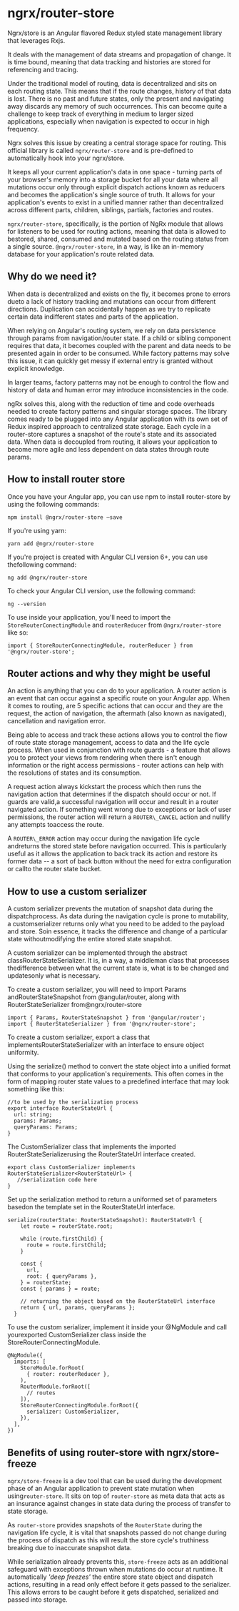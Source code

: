  ngrx/router-store 
==================

Ngrx/store is an Angular flavored Redux styled state management library
that leverages Rxjs.

It deals with the management of data streams and propagation of change.
It is time bound, meaning that data tracking and histories are stored
for referencing and tracing.

Under the traditional model of routing, data is decentralized and sits
on each routing state. This means that if the route changes, history of
that data is lost. There is no past and future states, only the present
and navigating away discards any memory of such occurrences. This can
become quite a challenge to keep track of everything in medium to larger
sized applications, especially when navigation is expected to occur in
high frequency.

Ngrx solves this issue by creating a central storage space for routing.
This official library is called `ngrx/router-store` and is pre-defined
to automatically hook into your ngrx/store.

It keeps all your current application's data in one space - turning
parts of your browser's memory into a storage bucket for all your data
where all mutations occur only through explicit dispatch actions known
as reducers and becomes the application's single source of truth. It
allows for your application's events to exist in a unified manner rather
than decentralized across different parts, children, siblings, partials,
factories and routes.

`ngrx/router-store`, specifically, is the portion of NgRx module that
allows for listeners to be used for routing actions, meaning that data
is allowed to bestored, shared, consumed and mutated based on the
routing status from a single source. `@ngrx/router-store`, in a way, is
like an in-memory database for your application's route related data.

Why do we need it?
------------------

When data is decentralized and exists on the fly, it becomes prone to
errors dueto a lack of history tracking and mutations can occur from
different directions. Duplication can accidentally happen as we try to
replicate certain data indifferent states and parts of the application.

When relying on Angular's routing system, we rely on data persistence
through params from navigation/router state. If a child or sibling
component requires that data, it becomes coupled with the parent and
data needs to be presented again in order to be consumed. While factory
patterns may solve this issue, it can quickly get messy if external
entry is granted without explicit knowledge.

In larger teams, factory patterns may not be enough to control the flow
and history of data and human error may introduce inconsistencies in the
code.

ngRx solves this, along with the reduction of time and code overheads
needed to create factory patterns and singular storage spaces. The
library comes ready to be plugged into any Angular application with its
own set of Redux inspired approach to centralized state storage. Each
cycle in a router-store captures a snapshot of the route's state and its
associated data. When data is decoupled from routing, it allows your
application to become more agile and less dependent on data states
through route params.

How to install router store
---------------------------

Once you have your Angular app, you can use npm to install router-store
by using the following commands:

    npm install @ngrx/router-store –save

If you're using yarn:

    yarn add @ngrx/router-store

If you're project is created with Angular CLI version 6+, you can use
thefollowing command:

    ng add @ngrx/router-store

To check your Angular CLI version, use the following command:

    ng --version

To use inside your application, you'll need to import the
`StoreRouterConectingModule` and `routerReducer` from
`@ngrx/router-store` like so:

    import { StoreRouterConnectingModule, routerReducer } from '@ngrx/router-store';

Router actions and why they might be useful
-------------------------------------------

An action is anything that you can do to your application. A router
action is an event that can occur against a specific route on your
Angular app. When it comes to routing, are 5 specific actions that can
occur and they are the request, the action of navigation, the aftermath
(also known as navigated), cancellation and navigation error.

Being able to access and track these actions allows you to control the
flow of route state storage management, access to data and the life
cycle process. When used in conjunction with route guards - a feature
that allows you to protect your views from rendering when there isn't
enough information or the right access permissions - router actions can
help with the resolutions of states and its consumption.

A request action always kickstart the process which then runs the
navigation action that determines if the dispatch should occur or not.
If guards are valid,a successful navigation will occur and result in a
router navigated action. If something went wrong due to exceptions or
lack of user permissions, the router action will return a
`ROUTER\_CANCEL` action and nullify any attempts toaccess the route.

A `ROUTER\_ERROR` action may occur during the navigation life cycle
andreturns the stored state before navigation occurred. This is
particularly useful as it allows the application to back track its
action and restore its former data -- a sort of back button without the
need for extra configuration or callto the router state bucket.

How to use a custom serializer
------------------------------

A custom serializer prevents the mutation of snapshot data during the
dispatchprocess. As data during the navigation cycle is prone to
mutability, a customserializer returns only what you need to be added to
the payload and store. Soin essence, it tracks the difference and change
of a particular state withoutmodifying the entire stored state snapshot.

A custom serializer can be implemented through the abstract
classRouterStateSerializer. It is, in a way, a middleman class that
processes thedifference between what the current state is, what is to be
changed and updatesonly what is necessary.

To create a custom serializer, you will need to import Params
andRouterStateSnapshot from \@angular/router, along with
RouterStateSerializer from\@ngrx/router-store

    import { Params, RouterStateSnapshot } from '@angular/router';
    import { RouterStateSerializer } from '@ngrx/router-store';

To create a custom serializer, export a class that
implementsRouterStateSerializer with an interface to ensure object
uniformity.

Using the serialize() method to convert the state object into a unified
format that conforms to your application's requirements. This often
comes in the form of mapping router state values to a predefined
interface that may look something like this:

    //to be used by the serialization process
    export interface RouterStateUrl {
      url: string;
      params: Params;
      queryParams: Params;
    }

The CustomSerializer class that implements the imported
RouterStateSerializerusing the RouterStateUrl interface created.

    export class CustomSerializer implements RouterStateSerializer<RouterStateUrl> {
       //serialization code here
    }

Set up the serialization method to return a uniformed set of parameters
basedon the template set in the RouterStateUrl interface.

    serialize(routerState: RouterStateSnapshot): RouterStateUrl {
        let route = routerState.root;

        while (route.firstChild) {
          route = route.firstChild;
        }

        const {
          url,
          root: { queryParams },
        } = routerState;
        const { params } = route;

        // returning the object based on the RouterStateUrl interface
        return { url, params, queryParams };
      }

To use the custom serializer, implement it inside your \@NgModule and
call yourexported CustomSerializer class inside the
StoreRouterConnectingModule.

    @NgModule({
      imports: [
        StoreModule.forRoot(
          { router: routerReducer },
        ),
        RouterModule.forRoot([
          // routes
        ]),
        StoreRouterConnectingModule.forRoot({
          serializer: CustomSerializer,
        }),
      ],
    })

Benefits of using router-store with ngrx/store-freeze
-----------------------------------------------------

`ngrx/store-freeze` is a dev tool that can be used during the
development phase of an Angular application to prevent state mutation
when using`router-store`. It sits on top of `router-store` as meta data
that acts as an insurance against changes in state data during the
process of transfer to state storage.

As `router-store` provides snapshots of the `RouterState` during the
navigation life cycle, it is vital that snapshots passed do not change
during the process of dispatch as this will result the store cycle's
truthiness breaking due to inaccurate snapshot data.

While serialization already prevents this, `store-freeze` acts as an
additional safeguard with exceptions thrown when mutations do occur at
runtime. It automatically *'deep freezes'* the entire store state object
and dispatch actions, resulting in a read only effect before it gets
passed to the serializer. This allows errors to be caught before it gets
dispatched, serialized and passed into storage.
